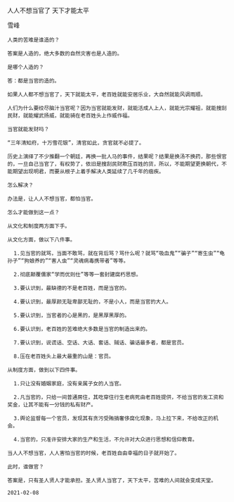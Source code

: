 人人不想当官了 天下才能太平

雪峰


    人类的苦难是谁造的？

    答案是人造的，绝大多数的自然灾害也是人造的。

    是哪个人造的？

    答：都是当官的造的。

    如果人人都不想当官了，天下就能太平，老百姓就能安居乐业，大自然就能风调雨顺。

    人们为什么要绞尽脑汁当官呢？因为当官就能发财，就能活成人上人，就能光宗耀祖，就能搜刮民财，就能耀武扬威，就能骑在老百姓头上作威作福。

    当官就能发财吗？

    “三年清知府，十万雪花银”，清官如此，贪官就不必提了。

    历史上演绎了不少推翻一个朝廷，再换一批人马的事件，结果呢？结果是换汤不换药，那些恨官的，一旦自己当官了，有权势了，依旧是搜刮民财欺压百姓的货，所以，不能期望更换朝代，不能期望出现明君，而要从根子上着手解决人类延续了几千年的痼疾。

    怎么解决？

    办法是，让人人不想当官，都怕当官。

    怎么才能做到这一点？

    从文化和制度两方面下手。

    从文化方面，做以下八件事。

      1.见当官的就骂，当面不敢骂，就在背后骂？骂什么呢？就骂“吸血鬼”“骗子”“寄生虫”“龟孙子”“狗娘养的”“害人虫”“灵魂病毒携带者”等等。

      2.彻底颠覆儒家“学而优则仕”等等一套封建腐朽思想。

      3.要认识到，最缺德的不是老百姓，而是当官的。

      4.要认识到，最厚颜无耻卑鄙无耻的，不是小人，而是当官的大人。

      5.要认识到，当官者的心是黑的，是黑厚黑厚的。

      6.要认识到，老百姓的苦难绝大多数是当官的制造出来的。

      7.要认识到，说谎话、空话、大话、套话、贼话、骗话最多者，都是官员。

      8.压在老百姓头上最大最重的山是：官员。

    从制度方面，做到以下四件事。

      1.只让没有婚姻家庭，没有亲属子女的人当官。

      2.凡当官的，只给一间普通房住，其吃穿住行生老病死由老百姓提供，不给当官的发工资和奖金，让其不能有一分钱的私有财产。

      3.舆论监督每一个官员，发现其有贪污受贿搞奢侈腐化现象，马上拉下来，不给改正的机会。

      4.当官的，只准许安排大家的生产和生活，不允许对大众进行思想和信仰教育。

    当人人不想当官，人人害怕当官的时候，老百姓自由幸福的日子就开始了。

    此时，谁做官？

    答案是，只有圣人贤人才能承担。圣人贤人当官了，天下太平，苦难的人间就会变成天堂。

    2021-02-08



